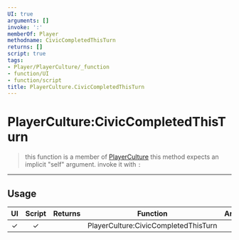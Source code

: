 ```yaml
---
UI: true
arguments: []
invoke: ':'
memberOf: Player
methodname: CivicCompletedThisTurn
returns: []
script: true
tags:
- Player/PlayerCulture/_function
- function/UI
- function/script
title: PlayerCulture.CivicCompletedThisTurn
---
```

# PlayerCulture:CivicCompletedThisTurn
> this function is a member of [PlayerCulture](civ-6/lua/PlayerCulture.md)
> this method expects an implicit "self" argument. invoke it with `:`
-----
## Usage
|  UI | Script | Returns | Function | Arguments |
|:---:|:------:|-------:|:--------:|:---------|
|✓|✓||PlayerCulture:CivicCompletedThisTurn||
